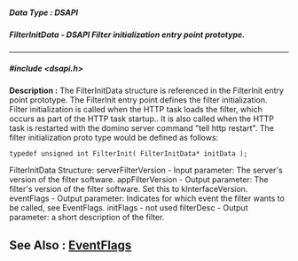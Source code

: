 ##### Data Type : DSAPI
##### FilterInitData - DSAPI Filter initialization entry point prototype.
---
##### #include <dsapi.h>
**Description :**
The FilterInitData structure is referenced in the FilterInit entry point 
prototype.  The FilterInit entry point defines the filter initialization.  
Filter initialization is called when the HTTP task loads the filter, which 
occurs as part of the HTTP task startup..  It is also called when the HTTP task 
is restarted with the domino server command "tell http restart".  The filter 
initialization proto type would be defined as follows:

	typedef unsigned int FilterInit( FilterInitData* initData );

FilterInitData Structure:
serverFilterVersion - Input parameter:  The server's version of the filter 
software.
appFilterVersion - Output parameter: The filter's version of the filter 
software.  Set this to kInterfaceVersion.
eventFlags - Output parameter: Indicates for which event the filter wants to be 
called, see EventFlags.
initFlags - not used
filterDesc - Output parameter: a short description of the filter.

**See Also :**
[EventFlags](D:/md_files/EventFlags.md)
---

